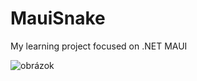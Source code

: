 # MauiSnake
My learning project focused on .NET MAUI

![obrázok](https://user-images.githubusercontent.com/74670743/187488257-934dc7aa-2f40-47cb-b5f8-fb30dc149688.png)
